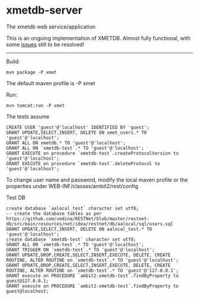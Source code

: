 xmetdb-server
=============

The xmetdb web service/application

This is an ongoing implementation of XMETDB.  Almost fully functional, with some [issues](https://github.com/xmetdb/xmetdb-server/issues) still to be resolved!

--------
Build: 

    mvn package -P xmet

The default maven profile is -P xmet

Run: 

    mvn tomcat:run -P xmet

The tests assume
 
    CREATE USER 'guest'@'localhost' IDENTIFIED BY 'guest';
    GRANT UPDATE,SELECT,INSERT, DELETE ON xmet_users.* TO 'guest'@'localhost';
    GRANT ALL ON xmetdb.* TO 'guest'@'localhost';
    GRANT ALL ON `xmetdb-test`.* TO 'guest'@'localhost';
    GRANT EXECUTE on procedure `xmetdb-test`.createProtocolVersion to 'guest'@'localhost';
    GRANT EXECUTE on procedure `xmetdb-test`.deleteProtocol to 'guest'@'localhost';
    

To change user name and password, modify the local maven profile or the properties under WEB-INF/classes/ambit2/rest/config

Test DB
    
    create database `aalocal_test` character set utf8;
    -- create the database tables as per https://github.com/vedina/RESTNet/blob/master/restnet-db/src/main/resources/net/idea/restnet/db/aalocal/sql/users.sql
    GRANT UPDATE,SELECT,INSERT, DELETE ON aalocal_test.* TO 'guest'@'localhost';
    create database `xmetdb-test` character set utf8;
    GRANT ALL ON `xmetdb-test`.* TO 'guest'@'localhost';
    GRANT TRIGGER ON `xmetdb-test`.* TO 'guest'@'localhost';
    GRANT UPDATE,DROP,CREATE,SELECT,INSERT,EXECUTE, DELETE, CREATE ROUTINE, ALTER ROUTINE on `xmetdb-test`.* TO 'guest'@'localhost';
    GRANT UPDATE,DROP,CREATE,SELECT,INSERT,EXECUTE, DELETE, CREATE ROUTINE, ALTER ROUTINE on `xmetdb-test`.* TO 'guest'@'127.0.0.1';
    GRANT execute on PROCEDURE `ambit2-xmetdb-test`.findByProperty to guest@127.0.0.1;
    GRANT execute on PROCEDURE `ambit2-xmetdb-test`.findByProperty to guest@localhost;
